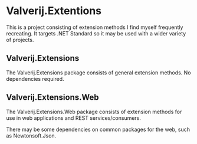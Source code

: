 # Valverij.Extentions #

This is a project consisting of extension methods I find myself frequently recreating. It targets .NET Standard so it may be used with a wider variety of projects.

## Valverij.Extensions ##

The Valverij.Extensions package consists of general extension methods. No dependencies required.

## Valverij.Extensions.Web ##

The Valverij.Extensions.Web package consists of extension methods for use in web applications and REST services/consumers.

There may be some dependencies on common packages for the web, such as Newtonsoft.Json.
